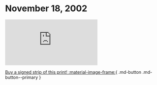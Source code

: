 # November 18, 2002

![](https://www.achewood.com/comic.php?date=11182002)

[Buy a signed strip of this print! :material-image-frame:](https://achewood-holiday-pop-up.myshopify.com/products/strip#11182002){ .md-button .md-button--primary }
